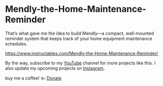# Mendly-the-Home-Maintenance-Reminder
 That’s what gave me the idea to build Mendly—a compact, wall-mounted reminder system that keeps track of your home equipment maintenance schedules.

https://www.instructables.com/Mendly-the-Home-Maintenance-Reminder/


By the way, subscribe to my [YouTube](https://vishalsoniindia.github.io/redirect-links/youtube-link.html) channel for more projects like this. I also update my upcoming projects on [Instagram](https://vishalsoniindia.github.io/redirect-links/instagram-link.html).

buy me a coffee! ☕: [Donate](https://github.com/vishalsoniindia/BuyMeCoffee)
